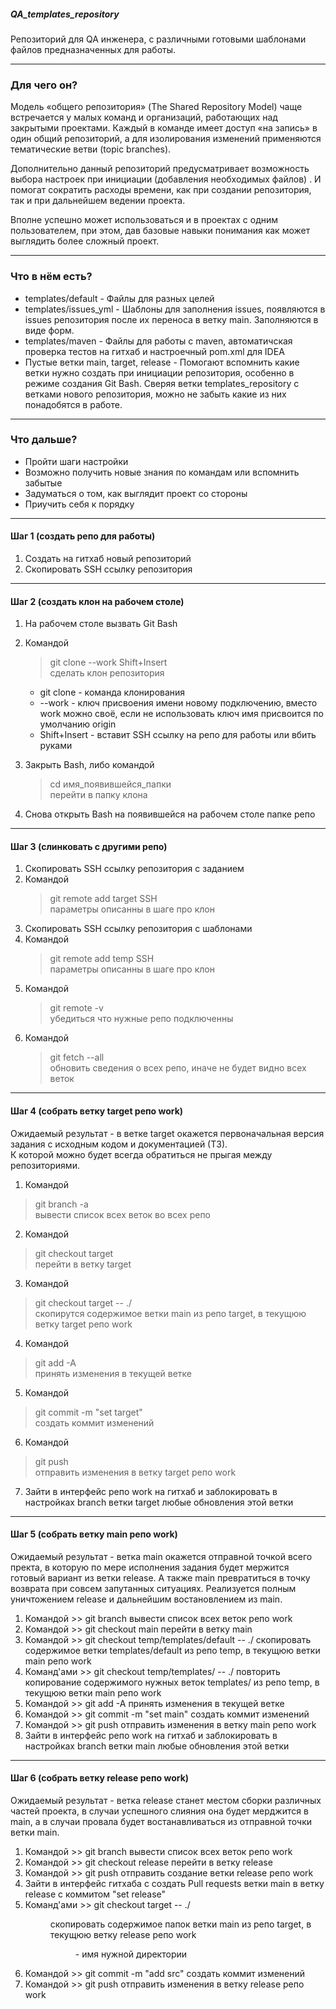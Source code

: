 ##### QA_templates_repository
Репозиторий для QA инженера, c различными готовыми шаблонами файлов предназначенных для работы.

--- 
### Для чего он?

Модель «общего репозитория» (The Shared Repository Model) чаще встречается у малых команд и организаций, работающих над закрытыми проектами. Каждый в команде имеет доступ «на запись» в один общий репозиторий, а для изолирования изменений применяются тематические ветви (topic branches).

Дополнительно данный репозиторий предусматривает возможность выбора настроек при инициации (добавления необходимых файлов) . И помогат сократить расходы времени, как при создании репозитория, так и при дальнейшем ведении проекта.

Вполне успешно может использоваться и в проектах с одним пользователем, при этом, дав базовые навыки понимания как может выглядить более сложный проект.

--- 
### Что в нём есть?
  +  templates/default  -  Файлы для разных целей
  +  templates/issues_yml  -  Шаблоны для заполнения issues, появляются в issues репозитория после их переноса в ветку main. Заполняются в виде форм.
  +  templates/maven  -  Файлы для работы с maven, автоматичская проверка тестов на гитхаб и настроечный pom.xml для IDEA
  +  Пустые ветки main, target, release   -  Помогают вспомнить какие ветки нужно создать при инициации репозитория, особенно в режиме создания Git Bash. Сверяя ветки templates_repository с ветками нового репозитория, можно не забыть какие из них понадобятся в работе.

--- 
### Что дальше?
  +  Пройти шаги настройки
  +  Возможно получить новые знания по командам или вспомнить забытые
  +  Задуматься о том, как выглядит проект со стороны
  +  Приучить себя к порядку
    
---
#### Шаг 1 (создать репо для работы)
1. Создать на гитхаб новый репозиторий
2. Скопировать SSH ссылку репозитория

---
#### Шаг 2 (создать клон на рабочем столе)
1. На рабочем столе вызвать Git Bash
2. Командой
   > git clone --work Shift+Insert  
   > сделать клон репозитория
   
   +  git clone  -  команда клонирования  
   +  --work  -  ключ присвоения имени новому подключению, вместо work можно своё, если не использовать ключ имя присвоится по умолчанию origin  
   +  Shift+Insert    -  вставит SSH ссылку на репо для работы или вбить руками  
   
4. Закрыть Bash, либо командой
   > cd имя_появившейся_папки  
   > перейти в папку клона
6. Снова открыть Bash на появившейся на рабочем столе папке репо

---
#### Шаг 3 (слинковать с другими репо)
1. Скопировать SSH ссылку репозитория с заданием
2. Командой
   > git remote add target SSH  
   > параметры описанны в шаге про клон
4. Скопировать SSH ссылку репозитория с шаблонами
5. Командой
   > git remote add temp SSH  
   > параметры описанны в шаге про клон
7. Командой
   > git remote -v  
   > убедиться что нужные репо подключенны
9. Командой
    > git fetch --all  
    > обновить сведения о всех репо, иначе не будет видно всех веток

---
#### Шаг 4 (собрать ветку target репо work)
Ожидаемый результат  -  в ветке target окажется первоначальная версия задания с исходным кодом и документацией (ТЗ).  
К которой можно будет всегда обратиться не прыгая между репозиториями. 
1. Командой
  > git branch -a  
  > вывести список всех веток во всех репо
2. Командой
  > git checkout target  
  > перейти в ветку target  
3. Командой 
  > git checkout target -- ./  
  > скопирутся содержимое ветки main из репо target, в текущюю ветку target репо work
4. Командой
  > git add -A  
  > принять изменения в текущей ветке
5. Командой
  > git commit -m "set target"  
  > создать коммит изменений 
6. Командой
  > git push  
  > отправить изменения в ветку target репо work
7. Зайти в интерфейс репо work на гитхаб и заблокировать в настройках branch ветки target любые обновления этой ветки

---
#### Шаг 5 (собрать ветку main репо work)
Ожидаемый результат  -  ветка main окажется отправной точкой всего пректа, в которую по мере исполнения задания будет мержится готовый вариант из ветки release. 
А также main превратиться в точку возврата при совсем запутанных ситуациях. Реализуется полным уничтожением release и дальнейшим востановлением из main.
1. Командой >> git branch вывести список всех веток репо work
2. Командой >> git checkout main перейти в ветку main
3. Командой >> git checkout temp/templates/default -- ./ скопировать содержимое ветки templates/default из репо temp, в текущюю ветки main репо work
4. Команд'ами >> git checkout temp/templates/<name> -- ./ повторить копирование содержимого нужных веток templates/<name> из репо temp, в текущюю ветки main репо work
5. Командой >> git add -A принять изменения в текущей ветке
6. Командой >> git commit -m "set main" создать коммит изменений
7. Командой >> git push отправить изменения в ветку main репо work
8. Зайти в интерфейс репо work на гитхаб и заблокировать в настройках branch ветки main любые обновления этой ветки

---
#### Шаг 6 (собрать ветку release репо work)
Ожидаемый результат  -  ветка release станет местом сборки различных частей проекта, в случаи успешного слияния она будет мерджится в main, а в случаи провала будет востанавливаться из отправной точки ветки main.
1. Командой >> git branch вывести список всех веток репо work
2. Командой >> git checkout release перейти в ветку release
3. Командой >> git push отправить создание ветки release репо work
4. Зайти в интерфейс гитхаба с создать Pull requests ветки main в ветку release с коммитом "set release"
5. Команд'ами >> git checkout target -- ./<dir> скопировать содержимое папок ветки main из репо target, в текущюю ветку release репо work <dir> - имя нужной директории
6. Командой >> git commit -m "add src" создать коммит изменений
7. Командой >> git push отправить изменения в ветку release репо work
